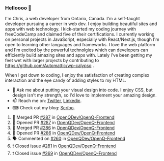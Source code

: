 ### Helloooo 👋

I'm Chris, a web developer from Ontario, Canada. I'm a self-taught developer pursuing a career in web dev. I enjoy building beautiful sites and apps with web technology.
I kick-started my coding journey with freeCodeCamp and claimed five of their certifications.  I currently working on personal projects in JavaScript, especially with React/Next.js, though I'm open to learning other languages and frameworks. I love the web platform and I'm excited by the powerful technolgies which can developers can efficiently build amazing sites and apps with. Lately I've been getting my feet wet with larger projects by contributing to https://github.com/Automattic/wp-calypso .

When I get down to coding, I enjoy the satisfaction of creating complex interaction and the eye candy of adding styles to my HTML. 

- 💬 Ask me about putting your visual design into code. I enjoy CSS, but design isn't my strength, so I'd love to implement your amazing design.
- 📫 Reach me on: [Twitter](https://twitter.com/Christo28120856), [Linkedin](https://www.linkedin.com/in/christopher-stevers-07b9a5204/).
- ⌨ Check out my blog: [Scribo](https://christopherstevers.cf).
<!--
**Christopher-Stevers/Christopher-Stevers** is a ✨ _special_ ✨ repository because its `README.md` (this file) appears on your GitHub profile.

Here are some ideas to get you started:

- 🔭 I’m currently working on ...
- 🌱 I’m currently learning ...
- 👯 I’m looking to collaborate on ...
- 🤔 I’m looking for help with ...
- 😄 Pronouns: ...
- ⚡ Fun fact: ...
-->

<!--START_SECTION:activity-->
1. 🎉 Merged PR [#287](https://github.com/OpenQDev/OpenQ-Frontend/pull/287) in [OpenQDev/OpenQ-Frontend](https://github.com/OpenQDev/OpenQ-Frontend)
2. 💪 Opened PR [#287](https://github.com/OpenQDev/OpenQ-Frontend/pull/287) in [OpenQDev/OpenQ-Frontend](https://github.com/OpenQDev/OpenQ-Frontend)
3. 🎉 Merged PR [#286](https://github.com/OpenQDev/OpenQ-Frontend/pull/286) in [OpenQDev/OpenQ-Frontend](https://github.com/OpenQDev/OpenQ-Frontend)
4. 💪 Opened PR [#286](https://github.com/OpenQDev/OpenQ-Frontend/pull/286) in [OpenQDev/OpenQ-Frontend](https://github.com/OpenQDev/OpenQ-Frontend)
5. 🗣 Commented on [#260](https://github.com/OpenQDev/OpenQ-Frontend/issues/260) in [OpenQDev/OpenQ-Frontend](https://github.com/OpenQDev/OpenQ-Frontend)
6. ❗️ Closed issue [#281](https://github.com/OpenQDev/OpenQ-Frontend/issues/281) in [OpenQDev/OpenQ-Frontend](https://github.com/OpenQDev/OpenQ-Frontend)
7. ❗️ Closed issue [#269](https://github.com/OpenQDev/OpenQ-Frontend/issues/269) in [OpenQDev/OpenQ-Frontend](https://github.com/OpenQDev/OpenQ-Frontend)
<!--END_SECTION:activity-->

